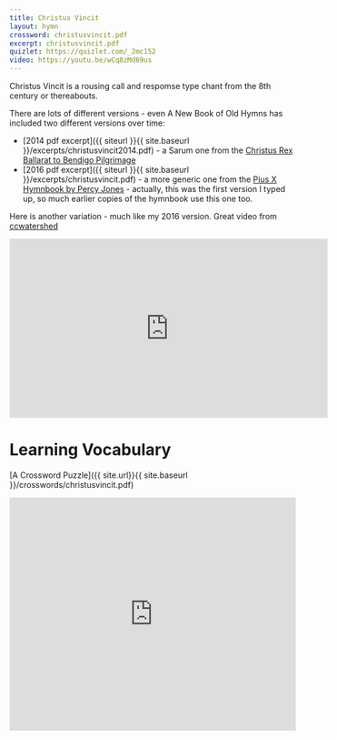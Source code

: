 ```yaml
---
title: Christus Vincit
layout: hymn
crossword: christusvincit.pdf
excerpt: christusvincit.pdf
quizlet: https://quizlet.com/_2mc152 
video: https://youtu.be/wCq8zMd69us
---
```


Christus Vincit is a rousing call and respomse type chant from the 8th century or thereabouts.

There are lots of different versions - even A New Book of Old Hymns has included two different versions over time:

 * [2014 pdf excerpt]({{ siteurl }}{{ site.baseurl }}/excerpts/christusvincit2014.pdf) - a Sarum one from the [Christus Rex Ballarat to Bendigo Pilgrimage](http://www.crex.org)
 * [2016 pdf excerpt]({{ siteurl }}{{ site.baseurl }}/excerpts/christusvincit.pdf) - a more generic one from the [Pius X Hymnbook by Percy Jones](http://www.ccwatershed.org/blog/2014/mar/15/hymnal-st-pius-x/) - actually, this was the first version I typed up, so much earlier copies of the hymnbook use this one too.

Here is another variation - much like my 2016 version. Great video from [ccwatershed](http://www.ccwatershed.org)

<iframe width="560" height="315" src="https://www.youtube.com/embed/wCq8zMd69us?rel=0" frameborder="0" allowfullscreen></iframe>

Learning Vocabulary
===================

[A Crossword Puzzle]({{ site.url}}{{ site.baseurl }}/crosswords/christusvincit.pdf)

<iframe src="https://quizlet.com/158445254/flashcards/embed" height="410" width="100%" style="border:0"></iframe>
